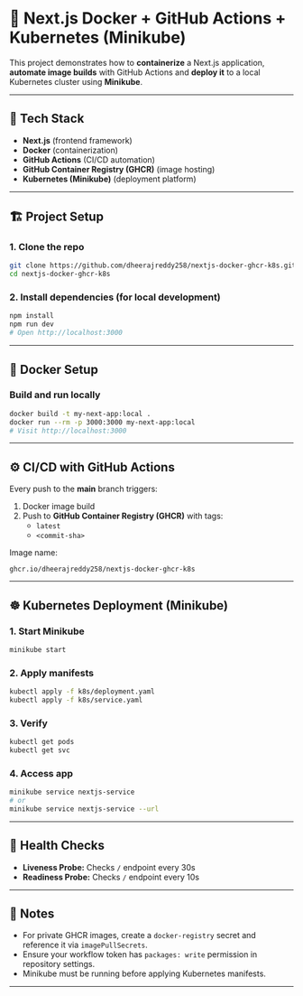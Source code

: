 # 🚀 Next.js Docker + GitHub Actions + Kubernetes (Minikube)

This project demonstrates how to **containerize** a Next.js application, **automate image builds** with GitHub Actions and **deploy it** to a local Kubernetes cluster using **Minikube**.

---

## 🧰 Tech Stack
- **Next.js** (frontend framework)
- **Docker** (containerization)
- **GitHub Actions** (CI/CD automation)
- **GitHub Container Registry (GHCR)** (image hosting)
- **Kubernetes (Minikube)** (deployment platform)

---

## 🏗️ Project Setup

### 1. Clone the repo
```bash
git clone https://github.com/dheerajreddy258/nextjs-docker-ghcr-k8s.git
cd nextjs-docker-ghcr-k8s
```

### 2. Install dependencies (for local development)
```bash
npm install
npm run dev
# Open http://localhost:3000
```

---

## 🐳 Docker Setup

### Build and run locally
```bash
docker build -t my-next-app:local .
docker run --rm -p 3000:3000 my-next-app:local
# Visit http://localhost:3000
```

---

## ⚙️ CI/CD with GitHub Actions

Every push to the **main** branch triggers:
1. Docker image build
2. Push to **GitHub Container Registry (GHCR)** with tags:
   - `latest`
   - `<commit-sha>`

Image name:
```
ghcr.io/dheerajreddy258/nextjs-docker-ghcr-k8s
```

---

## ☸️ Kubernetes Deployment (Minikube)

### 1. Start Minikube
```bash
minikube start
```

### 2. Apply manifests
```bash
kubectl apply -f k8s/deployment.yaml
kubectl apply -f k8s/service.yaml
```

### 3. Verify
```bash
kubectl get pods
kubectl get svc
```

### 4. Access app
```bash
minikube service nextjs-service
# or
minikube service nextjs-service --url
```

---

## 🧪 Health Checks
- **Liveness Probe:** Checks `/` endpoint every 30s  
- **Readiness Probe:** Checks `/` endpoint every 10s  

---

## 🧠 Notes
- For private GHCR images, create a `docker-registry` secret and reference it via `imagePullSecrets`.
- Ensure your workflow token has `packages: write` permission in repository settings.
- Minikube must be running before applying Kubernetes manifests.

---


